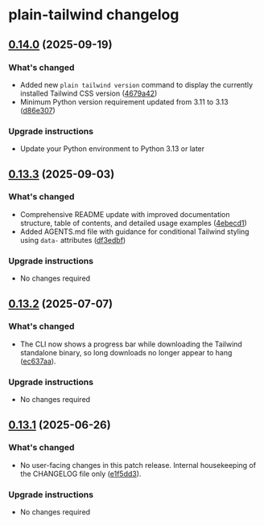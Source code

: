 # plain-tailwind changelog

## [0.14.0](https://github.com/dropseed/plain/releases/plain-tailwind@0.14.0) (2025-09-19)

### What's changed

- Added new `plain tailwind version` command to display the currently installed Tailwind CSS version ([4679a42](https://github.com/dropseed/plain/commit/4679a423b6))
- Minimum Python version requirement updated from 3.11 to 3.13 ([d86e307](https://github.com/dropseed/plain/commit/d86e307efb))

### Upgrade instructions

- Update your Python environment to Python 3.13 or later

## [0.13.3](https://github.com/dropseed/plain/releases/plain-tailwind@0.13.3) (2025-09-03)

### What's changed

- Comprehensive README update with improved documentation structure, table of contents, and detailed usage examples ([4ebecd1](https://github.com/dropseed/plain/commit/4ebecd1856))
- Added AGENTS.md file with guidance for conditional Tailwind styling using `data-` attributes ([df3edbf](https://github.com/dropseed/plain/commit/df3edbf0bd))

### Upgrade instructions

- No changes required

## [0.13.2](https://github.com/dropseed/plain/releases/plain-tailwind@0.13.2) (2025-07-07)

### What's changed

- The CLI now shows a progress bar while downloading the Tailwind standalone binary, so long downloads no longer appear to hang ([ec637aa](https://github.com/dropseed/plain/commit/ec637aa)).

### Upgrade instructions

- No changes required

## [0.13.1](https://github.com/dropseed/plain/releases/plain-tailwind@0.13.1) (2025-06-26)

### What's changed

- No user-facing changes in this patch release. Internal housekeeping of the CHANGELOG file only ([e1f5dd3](https://github.com/dropseed/plain/commit/e1f5dd3e4612)).

### Upgrade instructions

- No changes required
